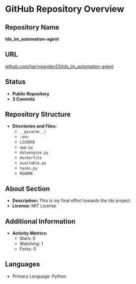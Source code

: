 # GitHub Repository Overview

## Repository Name
**tds_lm_automation-agent**

## URL
[github.com/harrypandey23/tds_lm_automation-agent](https://github.com/harrypandey23/tds_lm_automation-agent)

## Status
- **Public Repository**
- **3 Commits**

## Repository Structure
- **Directories and Files:**
  - `__pycache__/`
  - `.env`
  - `LICENSE`
  - `app.py`
  - `dataengine.py`
  - `dockerfile`
  - `available.py`
  - `tasks.py`
  - `README`
  
## About Section
- **Description:** This is my final effort towards the tds project.
- **License:** MIT License

## Additional Information
- **Activity Metrics:**
  - Stars: 0
  - Watching: 1
  - Forks: 0

## Languages
- Primary Language: Python
